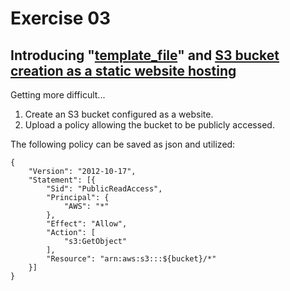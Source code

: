 # Exercise 03

## Introducing "[template_file](https://www.terraform.io/docs/providers/template/d/file.html)" and [S3 bucket creation as a static website hosting](https://www.terraform.io/docs/providers/aws/r/s3_bucket.html)

Getting more difficult...

1. Create an S3 bucket configured as a website.
2. Upload a policy allowing the bucket to be publicly accessed.

The following policy can be saved as json and utilized:

```
{
    "Version": "2012-10-17",
    "Statement": [{
        "Sid": "PublicReadAccess",
        "Principal": {
            "AWS": "*"
        },
        "Effect": "Allow",
        "Action": [
            "s3:GetObject"
        ],
        "Resource": "arn:aws:s3:::${bucket}/*"
    }]
}
```